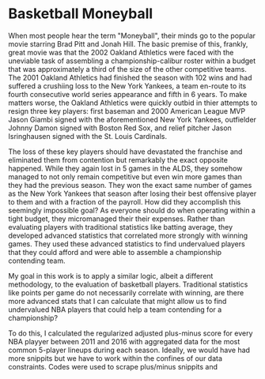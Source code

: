 # Basketball Moneyball

When most people hear the term "Moneyball", their minds go to the popular movie starring Brad Pitt and Jonah Hill. The basic premise of this, frankly, great movie was that the 2002 Oakland Athletics were faced with the uneviable task of assembling a championship-calibur roster within a budget that was approximately a third of the size of the other competitive teams. The 2001 Oakland Athletics had finished the season with 102 wins and had suffered a crushiing loss to the New York Yankees, a team en-route to its fourth consecutive world series appearance and fifth in 6 years. To make matters worse, the Oakland Athletics were quickly outbid in thier attempts to resign three key players: first baseman and 2000 American League MVP Jason Giambi signed with the aforementioned New York Yankees, outfielder Johnny Damon signed with Boston Red Sox, and relief pitcher Jason Isringhausen signed with the St. Louis Cardinals. 

The loss of these key players should have devastated the franchise and eliminated them from contention but remarkably the exact opposite happened. While they again lost in 5 games in the ALDS, they somehow managed to not only remain competitive but even win more games than they had the previous season. They won the exact same number of games as the New York Yankees that season after losing their best offensive player to them and with a fraction of the payroll. How did they accomplish this seemingly impossible goal? As everyone should do when operating within a tight budget, they micromanaged their their expenses. Rather than evaluating players with traditional statistics like batting average, they developed advanced statistics that correlated more strongly with winning games. They used these advanced statistics to find undervalued players that they could afford and were able to assemble a championship contending team. 

My goal in this work is to apply a similar logic, albeit a different methodology, to the evaluation of basketball players. Traditional statistics like points per game do not necessarily correlate with winning, are there more advanced stats that I can calculate that might allow us to find undervalued NBA players that could help a team contending for a championship? 

To do this, I calculated the regularized adjusted plus-minus score for every NBA playyer between 2011 and 2016 with aggregated data for the most common 5-player lineups during each season. Ideally, we would have had more snippits but we have to work within the confines of our data constraints. Codes were used to scrape plus/minus snippits and 
